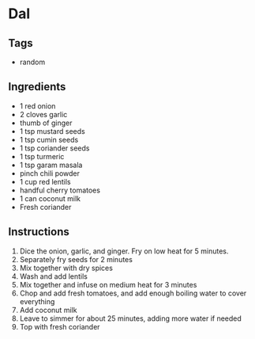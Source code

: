 # Dal

## Tags
- random

## Ingredients

* 1 red onion
* 2 cloves garlic
* thumb of ginger
* 1 tsp mustard seeds
* 1 tsp cumin seeds
* 1 tsp coriander seeds
* 1 tsp turmeric
* 1 tsp garam masala
* pinch chili powder 
* 1 cup red lentils
* handful cherry tomatoes
* 1 can coconut milk
* Fresh coriander

## Instructions

1. Dice the onion, garlic, and ginger. Fry on low heat for 5 minutes.
2. Separately fry seeds for 2 minutes
3. Mix together with dry spices
4. Wash and add lentils
5. Mix together and infuse on medium heat for 3 minutes
6. Chop and add fresh tomatoes, and add enough boiling water to cover everything
7. Add coconut milk
8. Leave to simmer for about 25 minutes, adding more water if needed
9. Top with fresh coriander

